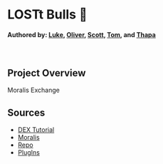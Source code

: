 # LOSTt Bulls :ox:
#### Authored by: [Luke](https://github.com/lukekonsta7), [Oliver](https://github.com/OliverGeddes), [Scott](https://github.com/Bomegolf), [Tom](https://github.com/kez4twez), and [Thapa](https://github.com/TribThapa)

<p>&nbsp;</p>

## Project Overview
Moralis Exchange




## Sources
- [DEX Tutorial](https://www.youtube.com/watch?v=XOvtnDx1m5c&ab_channel=MoralisWeb3)
- [Moralis](https://moralis.io/?utm_source=youtubemoralis&utm_medium=video&utm_campaign=XOvtnDx1m5c)
- [Repo](https://github.com/MoralisWeb3/demo-apps/tree/main/dex-tutorial)
- [PlugIns](https://moralis.io/plugins/)